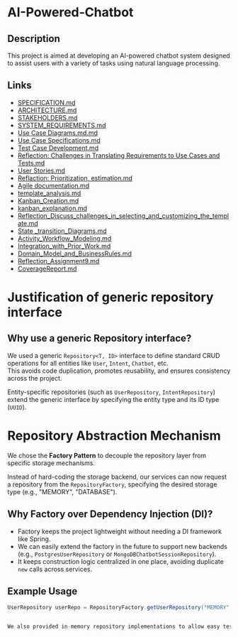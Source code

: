 # AI-Powered-Chatbot

## Description
This project is aimed at developing an AI-powered chatbot system designed to assist users with a variety of tasks using natural language processing.

## Links
- [SPECIFICATION.md](./SPECIFICATION.md)
- [ARCHITECTURE.md](./ARCHITECTURE.md)
- [STAKEHOLDERS.md](./STAKEHOLDERS.md)
- [SYSTEM_REQUIREMENTS.md](./SYSTEM_REQUIREMENTS.md)
- [Use Case Diagrams.md.md](./Use_Case_Diagrams.md)
- [Use Case Specifications.md](./Use_Case_Specifications.md)
- [Test Case Development.md](./Test_Case_Development.md)
- [Reflection: Challenges in Translating Requirements to Use Cases and Tests.md](./Reflection_Challenges_in_Translating_Requirements_to_Use_Cases_and_Tests.md)
- [User Stories.md](./User_Stories.md)
- [Reflaction: Prioritization, estimation.md](./ReflectionChallenges_in_prioritization_estimation.md)
- [Agile documentation.md](./Documentation_&_Clarity.md)
- [template_analysis.md](./Template_Analysis_and_Selection.md)
- [Kanban_Creation.md](./Kanban_Creation.md)
- [kanban_explanation.md](./kanban_explanation.md)
- [Reflection_Discuss_challenges_in_selecting_and_customizing_the_template.md](./Reflection_Discuss_challenges_in_selecting_and_customizing_the_template.md)
- [State _transition_Diagrams.md](./State_transition_Diagrams.md)
- [Activity_Workflow_Modeling.md](./Activity_Workflow_Modeling.md)
- [Integration_with_Prior_Work.md](./Integration_with_Prior_Work.md)
- [Domain_Model_and_BusinessRules.md](./Domain_Model_and_BusinessRules.md)
- [Reflection_Assignment9.md](./Reflection_Assignment9.md)
- [CoverageReport.md](./CoverageReport.md)

# Justification of  generic repository interface
## Why use a generic Repository interface?

We used a generic `Repository<T, ID>` interface to define standard CRUD operations for all entities like `User`, `Intent`, `Chatbot`, etc.  
This avoids code duplication, promotes reusability, and ensures consistency across the project.

Entity-specific repositories (such as `UserRepository`, `IntentRepository`) extend the generic interface by specifying the entity type and its ID type (`UUID`).

# Repository Abstraction Mechanism

We chose the **Factory Pattern** to decouple the repository layer from specific storage mechanisms.

Instead of hard-coding the storage backend, our services can now request a repository from the `RepositoryFactory`, specifying the desired storage type (e.g., "MEMORY", "DATABASE").

## Why Factory over Dependency Injection (DI)?
- Factory keeps the project lightweight without needing a DI framework like Spring.
- We can easily extend the factory in the future to support new backends (e.g., `PostgresUserRepository` or `MongoDBChatbotSessionRepository`).
- It keeps construction logic centralized in one place, avoiding duplicate `new` calls across services.

## Example Usage

```java
UserRepository userRepo = RepositoryFactory.getUserRepository("MEMORY");


We also provided in-memory repository implementations to allow easy testing and decoupling from any specific database technology.



